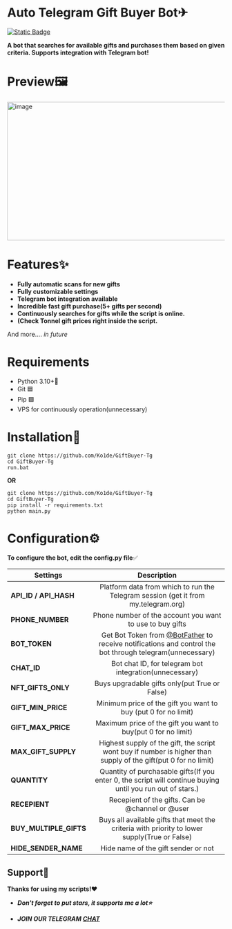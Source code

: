 # Auto Telegram Gift Buyer Bot✈
[![Static Badge](https://img.shields.io/badge/Telegram-Channel-Link?style=for-the-badge&logo=Telegram&logoColor=white&logoSize=auto&color=blue)](https://t.me/+pB6j65Kv7cdjZmU0)

**A bot that searches for available gifts and purchases them based on given criteria. Supports integration with Telegram bot!**

# Preview🖼

<img width="636" height="321" alt="image" src="https://github.com/user-attachments/assets/c9c29462-523c-4a4f-a854-08ea2bc97a2c" />




# Features✨
- **Fully automatic scans for new gifts**
- **Fully customizable settings**
- **Telegram bot integration available**
- **Incredible fast gift purchase(5+ gifts per second)**
- **Continuously searches for gifts while the script is online.**
- **(Check Tonnel gift prices right inside the script.**

And more.... *in future*

# Requirements
- Python 3.10+🐍
- Git 🟦
- Pip 🟩
- VPS for continuously operation(unnecessary)

# Installation📩
```shell
git clone https://github.com/Ko1de/GiftBuyer-Tg
cd GiftBuyer-Tg
run.bat
```

**OR**

```shell
git clone https://github.com/Ko1de/GiftBuyer-Tg
cd GiftBuyer-Tg
pip install -r requirements.txt
python main.py
```

# Configuration⚙
**To configure the bot, edit the config.py file**✅

| Settings | Description |
|----------------------------|:-------------------------------------------------------------------------------------------------------------:|
| **API_ID / API_HASH**      | Platform data from which to run the Telegram session (get it from my.telegram.org)                                   |       
| **PHONE_NUMBER**               | Phone number of the account you want to use to buy gifts                                                                 |
| **BOT_TOKEN**              |  Get Bot Token from [@BotFather](https://t.me/BotFather) to receive notifications and control the bot through telegram(unnecessary)                                                                               |
| **CHAT_ID** | Bot chat ID, for telegram bot integration(unnecessary)                                                                       |
| **NFT_GIFTS_ONLY** | Buys upgradable gifts only(put True or False)                                                                     |
| **GIFT_MIN_PRICE** | Minimum price of the gift you want to buy (put 0 for no limit)                                                                      |
| **GIFT_MAX_PRICE** | Maximum price of the gift you want to buy(put 0 for no limit)                                                    |
| **MAX_GIFT_SUPPLY** | Highest supply of the gift, the script wont buy if number is higher than supply of the gift(put 0 for no limit)                                                                      |
| **QUANTITY** | Quantity of purchasable gifts(If you enter 0, the script will continue buying until you run out of stars.)                                                                   |
| **RECEPIENT** |Recepient of the gifts. Can be @channel or @user                                                                      |
| **BUY_MULTIPLE_GIFTS** | Buys all available gifts that meet the criteria with priority to lower supply(True or False)                                                                      |
| **HIDE_SENDER_NAME** | Hide name of the gift sender or not                                                                     |

## Support🌟
**Thanks for using my scripts!❤**

- ***Don't forget to put stars, it supports me a lot⭐***

- ***JOIN OUR TELEGRAM [CHAT](https://t.me/+9j5RcKMfT5s4M2Q0)***

